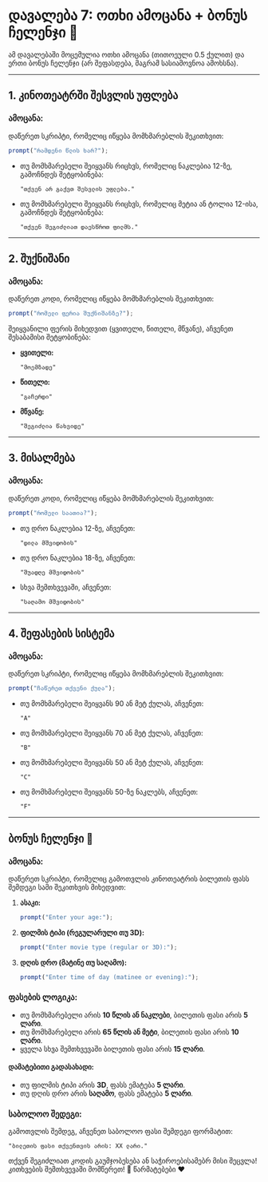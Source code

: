 # დავალება 7: ოთხი ამოცანა + ბონუს ჩელენჯი 🚀

ამ დავალებაში მოცემულია ოთხი ამოცანა (თითოეული 0.5 ქულით) და ერთი ბონუს ჩელენჯი (არ შეფასდება, მაგრამ სასიამოვნოა ამოხსნა).

---

## 1. კინოთეატრში შესვლის უფლება

### ამოცანა:
დაწერეთ სკრიპტი, რომელიც იწყება მომხმარებლის შეკითხვით:
```javascript
prompt("რამდენი წლის ხარ?");
```

- თუ მომხმარებელი შეიყვანს რიცხვს, რომელიც ნაკლებია 12-ზე, გამოჩნდეს შეტყობინება:
  ```
  "თქვენ არ გაქვთ შესვლის უფლება."
  ```
- თუ მომხმარებელი შეიყვანს რიცხვს, რომელიც მეტია ან ტოლია 12-ისა, გამოჩნდეს შეტყობინება:
  ```
  "თქვენ შეგიძლიათ დაესწროთ ფილმს."
  ```

---

## 2. შუქნიშანი

### ამოცანა:
დაწერეთ კოდი, რომელიც იწყება მომხმარებლის შეკითხვით:
```javascript
prompt("რომელი ფერია შუქნიშანზე?");
```

შეიყვანილი ფერის მიხედვით (ყვითელი, წითელი, მწვანე), აჩვენეთ შესაბამისი შეტყობინება:
- **ყვითელი:**
  ```
  "მოემზადე"
  ```
- **წითელი:**
  ```
  "გაჩერდი"
  ```
- **მწვანე:**
  ```
  "შეგიძლია წახვიდე"
  ```

---

## 3. მისალმება

### ამოცანა:
დაწერეთ კოდი, რომელიც იწყება მომხმარებლის შეკითხვით:
```javascript
prompt("რომელი საათია?");
```

- თუ დრო ნაკლებია 12-ზე, აჩვენეთ:
  ```
  "დილა მშვიდობის"
  ```
- თუ დრო ნაკლებია 18-ზე, აჩვენეთ:
  ```
  "შუადღე მშვიდობის"
  ```
- სხვა შემთხვევაში, აჩვენეთ:
  ```
  "საღამო მშვიდობის"
  ```

---

## 4. შეფასების სისტემა

### ამოცანა:
დაწერეთ სკრიპტი, რომელიც იწყება მომხმარებლის შეკითხვით:
```javascript
prompt("ჩაწერეთ თქვენი ქულა");
```

- თუ მომხმარებელი შეიყვანს 90 ან მეტ ქულას, აჩვენეთ:
  ```
  "A"
  ```
- თუ მომხმარებელი შეიყვანს 70 ან მეტ ქულას, აჩვენეთ:
  ```
  "B"
  ```
- თუ მომხმარებელი შეიყვანს 50 ან მეტ ქულას, აჩვენეთ:
  ```
  "C"
  ```
- თუ მომხმარებელი შეიყვანს 50-ზე ნაკლებს, აჩვენეთ:
  ```
  "F"
  ```

---

## ბონუს ჩელენჯი 🚀

### ამოცანა:
დაწერეთ სკრიპტი, რომელიც გამოთვლის კინოთეატრის ბილეთის ფასს შემდეგი სამი შეკითხვის მიხედვით:

1. **ასაკი:**
   ```javascript
   prompt("Enter your age:");
   ```
2. **ფილმის ტიპი (რეგულარული თუ 3D):**
   ```javascript
   prompt("Enter movie type (regular or 3D):");
   ```
3. **დღის დრო (მატინე თუ საღამო):**
   ```javascript
   prompt("Enter time of day (matinee or evening):");
   ```

### ფასების ლოგიკა:
- თუ მომხმარებელი არის **10 წლის ან ნაკლები**, ბილეთის ფასი არის **5 ლარი**.
- თუ მომხმარებელი არის **65 წლის ან მეტი**, ბილეთის ფასი არის **10 ლარი**.
- ყველა სხვა შემთხვევაში ბილეთის ფასი არის **15 ლარი**.

#### დამატებითი გადასახადი:
- თუ ფილმის ტიპი არის **3D**, ფასს ემატება **5 ლარი**.
- თუ დღის დრო არის **საღამო**, ფასს ემატება **5 ლარი**.

### საბოლოო შედეგი:
გამოთვლის შემდეგ, აჩვენეთ საბოლოო ფასი შემდეგი ფორმატით:
```
"ბილეთის ფასი თქვენთვის არის: XX ლარი."
```

თქვენ შეგიძლიათ კოდის გაუმჯობესება ან საჭიროებისამებრ მისი შეცვლა!
კითხვების შემთხვევაში მომწერეთ! 🚀 
წარმატებები ❤️
